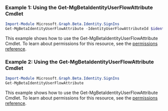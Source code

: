 ### Example 1: Using the Get-MgBetaIdentityUserFlowAttribute Cmdlet
```powershell
Import-Module Microsoft.Graph.Beta.Identity.SignIns
Get-MgBetaIdentityUserFlowAttribute -IdentityUserFlowAttributeId $identityUserFlowAttributeId
```
This example shows how to use the Get-MgBetaIdentityUserFlowAttribute Cmdlet.
To learn about permissions for this resource, see the [permissions reference](/graph/permissions-reference).
### Example 2: Using the Get-MgBetaIdentityUserFlowAttribute Cmdlet
```powershell
Import-Module Microsoft.Graph.Beta.Identity.SignIns
Get-MgBetaIdentityUserFlowAttribute
```
This example shows how to use the Get-MgBetaIdentityUserFlowAttribute Cmdlet.
To learn about permissions for this resource, see the [permissions reference](/graph/permissions-reference).
